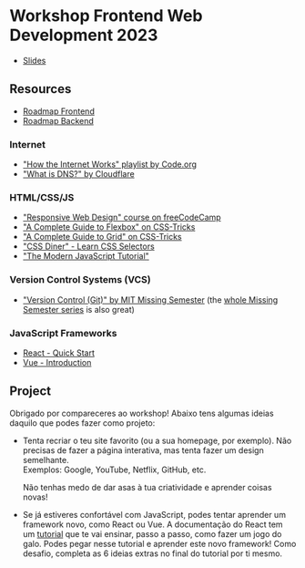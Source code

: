 # Workshop Frontend Web Development 2023

- [Slides](https://docs.google.com/presentation/d/1qZKwU020w-11QBoNhQ1ughVSbpvdHqdFtVRprIhVVYg/edit)

## Resources

- [Roadmap Frontend](https://roadmap.sh/frontend)
- [Roadmap Backend](https://roadmap.sh/backend)

### Internet

- ["How the Internet Works" playlist by Code.org](https://www.youtube.com/playlist?list=PLzdnOPI1iJNfMRZm5DDxco3UdsFegvuB7)
- ["What is DNS?" by Cloudflare](https://www.cloudflare.com/learning/dns/what-is-dns/)

### HTML/CSS/JS

- ["Responsive Web Design" course on freeCodeCamp](https://www.freecodecamp.org/learn/2022/responsive-web-design/)
- ["A Complete Guide to Flexbox" on CSS-Tricks](https://css-tricks.com/snippets/css/a-guide-to-flexbox/)
- ["A Complete Guide to Grid" on CSS-Tricks](https://css-tricks.com/snippets/css/complete-guide-grid/)
- ["CSS Diner" - Learn CSS Selectors](https://flukeout.github.io/)
- ["The Modern JavaScript Tutorial"](https://javascript.info/)

### Version Control Systems (VCS)

- ["Version Control (Git)" by MIT Missing Semester](https://missing.csail.mit.edu/2020/version-control/) (the [whole Missing Semester series](https://missing.csail.mit.edu/) is also great)

### JavaScript Frameworks

- [React - Quick Start](https://react.dev/learn)
- [Vue - Introduction](https://vuejs.org/guide/introduction.html)

## Project

Obrigado por compareceres ao workshop!
Abaixo tens algumas ideias daquilo que podes fazer como projeto:

- Tenta recriar o teu site favorito (ou a sua homepage, por exemplo).
  Não precisas de fazer a página interativa, mas tenta fazer um design semelhante.  
  Exemplos: Google, YouTube, Netflix, GitHub, etc.

  Não tenhas medo de dar asas à tua criatividade e aprender coisas novas!

- Se já estiveres confortável com JavaScript, podes tentar aprender um framework novo, como React ou Vue.
  A documentação do React tem um [tutorial](https://react.dev/learn/tutorial-tic-tac-toe) que te vai ensinar, passo a passo, como fazer um jogo do galo.
  Podes pegar nesse tutorial e aprender este novo framework! Como desafio, completa as 6 ideias extras no final do tutorial por ti mesmo.
